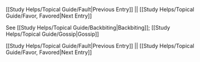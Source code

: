 [[Study Helps/Topical Guide/Fault|Previous Entry]]  ||  [[Study Helps/Topical Guide/Favor, Favored|Next Entry]]

 See [[Study Helps/Topical Guide/Backbiting|Backbiting]]; [[Study Helps/Topical Guide/Gossip|Gossip]]

[[Study Helps/Topical Guide/Fault|Previous Entry]]  ||  [[Study Helps/Topical Guide/Favor, Favored|Next Entry]]